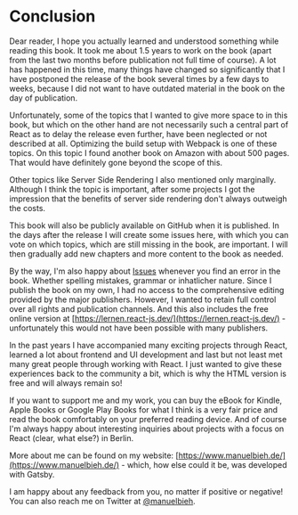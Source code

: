 # Conclusion

Dear reader, I hope you actually learned and understood something while reading this book. It took me about 1.5 years to work on the book \(apart from the last two months before publication not full time of course\). A lot has happened in this time, many things have changed so significantly that I have postponed the release of the book several times by a few days to weeks, because I did not want to have outdated material in the book on the day of publication.

Unfortunately, some of the topics that I wanted to give more space to in this book, but which on the other hand are not necessarily such a central part of React as to delay the release even further, have been neglected or not described at all. Optimizing the build setup with Webpack is one of these topics. On this topic I found another book on Amazon with about 500 pages. That would have definitely gone beyond the scope of this. 

Other topics like Server Side Rendering I also mentioned only marginally. Although I think the topic is important, after some projects I got the impression that the benefits of server side rendering don't always outweigh the costs.

This book will also be publicly available on GitHub when it is published. In the days after the release I will create some issues here, with which you can vote on which topics, which are still missing in the book, are important. I will then gradually add new chapters and more content to the book as needed. 

By the way, I'm also happy about [Issues](https://github.com/manuelbieh/react-book/issues) whenever you find an error in the book. Whether spelling mistakes, grammar or inhatlicher nature. Since I publish the book on my own, I had no access to the comprehensive editing provided by the major publishers. However, I wanted to retain full control over all rights and publication channels. And this also includes the free online version at [https://lernen.react-js.dev/](https://lernen.react-js.dev/) - unfortunately this would not have been possible with many publishers.

In the past years I have accompanied many exciting projects through React, learned a lot about frontend and UI development and last but not least met many great people through working with React. I just wanted to give these experiences back to the community a bit, which is why the HTML version is free and will always remain so!

If you want to support me and my work, you can buy the eBook for Kindle, Apple Books or Google Play Books for what I think is a very fair price and read the book comfortably on your preferred reading device. And of course I'm always happy about interesting inquiries about projects with a focus on React \(clear, what else?\) in Berlin. 

More about me can be found on my website: [https://www.manuelbieh.de/](https://www.manuelbieh.de/) - which, how else could it be, was developed with Gatsby.

I am happy about any feedback from you, no matter if positive or negative! You can also reach me on Twitter at [@manuelbieh](https://www.twitter.com/manuelbieh).
